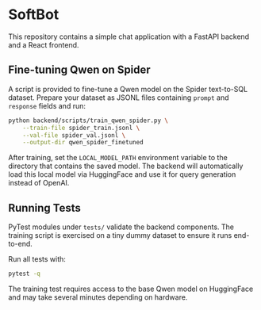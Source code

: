 # SoftBot

This repository contains a simple chat application with a FastAPI backend and a React frontend.

## Fine-tuning Qwen on Spider

A script is provided to fine-tune a Qwen model on the Spider text-to-SQL dataset. Prepare your dataset as JSONL files containing `prompt` and `response` fields and run:

```bash
python backend/scripts/train_qwen_spider.py \
    --train-file spider_train.jsonl \
    --val-file spider_val.jsonl \
    --output-dir qwen_spider_finetuned
```

After training, set the `LOCAL_MODEL_PATH` environment variable to the directory that contains the saved model. The backend will automatically load this local model via HuggingFace and use it for query generation instead of OpenAI.

## Running Tests

PyTest modules under `tests/` validate the backend components. The training
script is exercised on a tiny dummy dataset to ensure it runs end-to-end.

Run all tests with:

```bash
pytest -q
```

The training test requires access to the base Qwen model on HuggingFace and may
take several minutes depending on hardware.
